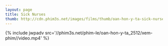```yaml
---
layout: page
title: Sick Nurses
thumb: http://cdn.phim3s.net/images/films/thumb/oan-hon-y-ta-sick-nurses-2007.jpg
---
```

{% include jwpadv src='//phim3s.net/phim-le/oan-hon-y-ta_2512/xem-phim//video.mp4' %}